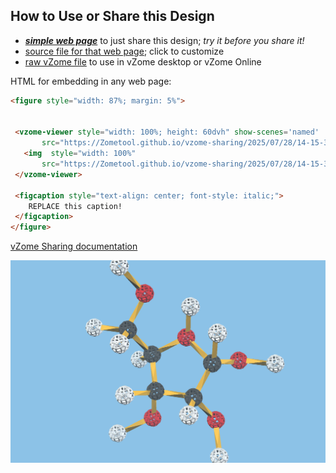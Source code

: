 
## How to Use or Share this Design

 - [***simple web page***](<https://Zometool.github.io/vzome-sharing/2025/07/28/14-15-30-BIO_23_DNA_Rib+/>) to just share this design; *try it before you share it!*
 - [source file for that web page](<https://github.com/Zometool/vzome-sharing/edit/main/2025/07/28/14-15-30-BIO_23_DNA_Rib+/index.md>); click to customize
 - [raw vZome file](<https://raw.githubusercontent.com/Zometool/vzome-sharing/main/2025/07/28/14-15-30-BIO_23_DNA_Rib+/BIO_23_DNA_Rib+.vZome>) to use in vZome desktop or vZome Online
 
 HTML for embedding in any web page:
 ```html
<figure style="width: 87%; margin: 5%">
  
  
  <vzome-viewer style="width: 100%; height: 60dvh" show-scenes='named'
        src="https://Zometool.github.io/vzome-sharing/2025/07/28/14-15-30-BIO_23_DNA_Rib+/BIO_23_DNA_Rib+.vZome" >
    <img  style="width: 100%"
        src="https://Zometool.github.io/vzome-sharing/2025/07/28/14-15-30-BIO_23_DNA_Rib+/BIO_23_DNA_Rib+.png" >
  </vzome-viewer>

  <figcaption style="text-align: center; font-style: italic;">
     REPLACE this caption!
  </figcaption>
</figure>

 ```

[vZome Sharing documentation](https://vzome.github.io/vzome/sharing.html#how-it-works)

![Image](<BIO_23_DNA_Rib+.png>)

